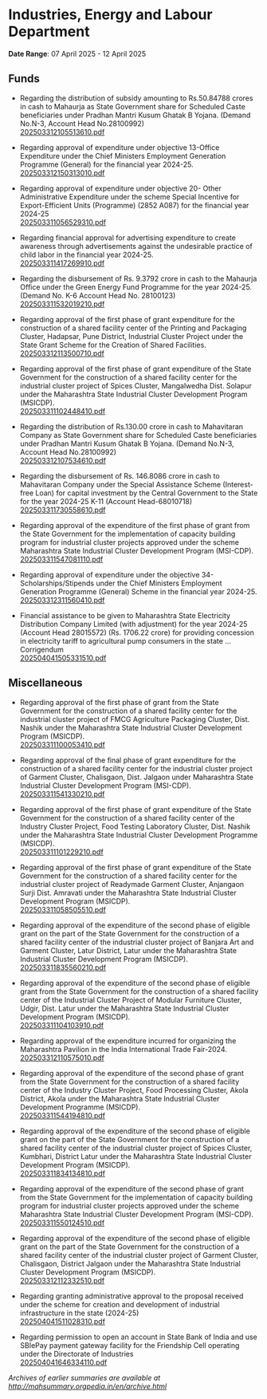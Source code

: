 # Industries, Energy and Labour Department

**Date Range**: 07 April 2025 - 12 April 2025


## Funds
- Regarding the distribution of subsidy amounting to Rs.50.84788 crores in cash to Mahaurja as State Government share for Scheduled Caste beneficiaries under Pradhan Mantri Kusum Ghatak B Yojana. (Demand No.N-3, Account Head No.28100992)\
  [202503312105513610.pdf](https://gr.maharashtra.gov.in/Site/Upload/Government%20Resolutions/English/202503312105513610.pdf)

- Regarding approval of expenditure under objective 13-Office Expenditure under the Chief Ministers Employment Generation Programme (General) for the financial year 2024-25.\
  [202503312150313010.pdf](https://gr.maharashtra.gov.in/Site/Upload/Government%20Resolutions/English/202503312150313010.pdf)

- Regarding approval of expenditure under objective 20- Other Administrative Expenditure under the scheme Special Incentive for Export-Efficient Units (Programme) (2852 A087) for the financial year 2024-25\
  [202503311056529310.pdf](https://gr.maharashtra.gov.in/Site/Upload/Government%20Resolutions/English/202503311056529310.pdf)

- Regarding financial approval for advertising expenditure to create awareness through advertisements against the undesirable practice of child labor in the financial year 2024-25.\
  [202503311417269910.pdf](https://gr.maharashtra.gov.in/Site/Upload/Government%20Resolutions/English/202503311417269910.pdf)

- Regarding the disbursement of Rs. 9.3792 crore in cash to the Mahaurja Office under the Green Energy Fund Programme for the year 2024-25. (Demand No. K-6 Account Head No. 28100123)\
  [202503311532019210.pdf](https://gr.maharashtra.gov.in/Site/Upload/Government%20Resolutions/English/202503311532019210.pdf)

- Regarding approval of the first phase of grant expenditure for the construction of a shared facility center of the Printing and Packaging Cluster, Hadapsar, Pune District, Industrial Cluster Project under the State Grant Scheme for the Creation of Shared Facilities.\
  [202503312113500710.pdf](https://gr.maharashtra.gov.in/Site/Upload/Government%20Resolutions/English/202503312113500710.pdf)

- Regarding approval of the first phase of grant expenditure of the State Government for the construction of a shared facility center for the industrial cluster project of Spices Cluster, Mangalwedha Dist. Solapur under the Maharashtra State Industrial Cluster Development Program (MSICDP).\
  [202503311102448410.pdf](https://gr.maharashtra.gov.in/Site/Upload/Government%20Resolutions/English/202503311102448410.pdf)

- Regarding the distribution of Rs.130.00 crore in cash to Mahavitaran Company as State Government share for Scheduled Caste beneficiaries under Pradhan Mantri Kusum Ghatak B Yojana. (Demand No.N-3, Account Head No.28100992)\
  [202503312107534610.pdf](https://gr.maharashtra.gov.in/Site/Upload/Government%20Resolutions/English/202503312107534610.pdf)

- Regarding the disbursement of Rs. 146.8086 crore in cash to Mahavitaran Company under the Special Assistance Scheme (Interest-free Loan) for capital investment by the Central Government to the State for the year 2024-25 K-11 (Account Head-68010718)\
  [202503311730558610.pdf](https://gr.maharashtra.gov.in/Site/Upload/Government%20Resolutions/English/202503311730558610.pdf)

- Regarding approval of the expenditure of the first phase of grant from the State Government for the implementation of capacity building program for industrial cluster projects approved under the scheme Maharashtra State Industrial Cluster Development Program (MSI-CDP).\
  [202503311547081110.pdf](https://gr.maharashtra.gov.in/Site/Upload/Government%20Resolutions/English/202503311547081110.....pdf)

- Regarding approval of expenditure under the objective 34- Scholarships/Stipends under the Chief Ministers Employment Generation Programme (General) Scheme in the financial year 2024-25.\
  [202503312311560410.pdf](https://gr.maharashtra.gov.in/Site/Upload/Government%20Resolutions/English/202503312311560410.pdf)

- Financial assistance to be given to Maharashtra State Electricity Distribution Company Limited (with adjustment) for the year 2024-25 (Account Head 28015572) (Rs. 1706.22 crore) for providing concession in electricity tariff to agricultural pump consumers in the state ... Corrigendum\
  [202504041505331510.pdf](https://gr.maharashtra.gov.in/Site/Upload/Government%20Resolutions/English/202504041505331510.pdf)

## Miscellaneous
- Regarding approval of the first phase of grant from the State Government for the construction of a shared facility center for the industrial cluster project of FMCG Agriculture Packaging Cluster, Dist. Nashik under the Maharashtra State Industrial Cluster Development Program (MSICDP).\
  [202503311100053410.pdf](https://gr.maharashtra.gov.in/Site/Upload/Government%20Resolutions/English/202503311100053410.pdf)

- Regarding approval of the final phase of grant expenditure for the construction of a shared facility center for the industrial cluster project of Garment Cluster, Chalisgaon, Dist. Jalgaon under Maharashtra State Industrial Cluster Development Program (MSI-CDP).\
  [202503311541330210.pdf](https://gr.maharashtra.gov.in/Site/Upload/Government%20Resolutions/English/202503311541330210.pdf)

- Regarding approval of the first phase of grant expenditure of the State Government for the construction of a shared facility center of the Industry Cluster Project, Food Testing Laboratory Cluster, Dist. Nashik under the Maharashtra State Industrial Cluster Development Programme (MSICDP).\
  [202503311101229210.pdf](https://gr.maharashtra.gov.in/Site/Upload/Government%20Resolutions/English/202503311101229210.pdf)

- Regarding approval of the first phase of grant expenditure of the State Government for the construction of a shared facility center for the industrial cluster project of Readymade Garment Cluster, Anjangaon Surji Dist. Amravati under the Maharashtra State Industrial Cluster Development Program (MSICDP).\
  [202503311058505510.pdf](https://gr.maharashtra.gov.in/Site/Upload/Government%20Resolutions/English/202503311058505510.pdf)

- Regarding approval of the expenditure of the second phase of eligible grant on the part of the State Government for the construction of a shared facility center of the industrial cluster project of Banjara Art and Garment Cluster, Latur District, Latur under the Maharashtra State Industrial Cluster Development Program (MSICDP).\
  [202503311835560210.pdf](https://gr.maharashtra.gov.in/Site/Upload/Government%20Resolutions/English/202503311835560210.pdf)

- Regarding approval of the expenditure of the second phase of eligible grant from the State Government for the construction of a shared facility center of the Industrial Cluster Project of Modular Furniture Cluster, Udgir, Dist. Latur under the Maharashtra State Industrial Cluster Development Program (MSICDP).\
  [202503311104103910.pdf](https://gr.maharashtra.gov.in/Site/Upload/Government%20Resolutions/English/202503311104103910.pdf)

- Regarding approval of the expenditure incurred for organizing the Maharashtra Pavilion in the India International Trade Fair-2024.\
  [202503312110575010.pdf](https://gr.maharashtra.gov.in/Site/Upload/Government%20Resolutions/English/202503312110575010.pdf)

- Regarding approval of the expenditure of the second phase of grant from the State Government for the construction of a shared facility center of the Industry Cluster Project, Food Processing Cluster, Akola District, Akola under the Maharashtra State Industrial Cluster Development Programme (MSICDP).\
  [202503311544194810.pdf](https://gr.maharashtra.gov.in/Site/Upload/Government%20Resolutions/English/202503311544194810.pdf)

- Regarding approval of the expenditure of the second phase of eligible grant on the part of the State Government for the construction of a shared facility center of the industrial cluster project of Spices Cluster, Kumbhari, District Latur under the Maharashtra State Industrial Cluster Development Program (MSICDP).\
  [202503311834134810.pdf](https://gr.maharashtra.gov.in/Site/Upload/Government%20Resolutions/English/202503311834134810.pdf)

- Regarding approval of the expenditure of the second phase of grant from the State Government for the implementation of capacity building program for industrial cluster projects approved under the scheme Maharashtra State Industrial Cluster Development Program (MSI-CDP).\
  [202503311550124510.pdf](https://gr.maharashtra.gov.in/Site/Upload/Government%20Resolutions/English/202503311550124510.pdf)

- Regarding approval of the expenditure of the second phase of eligible grant on the part of the State Government for the construction of a shared facility center of the industrial cluster project of Garment Cluster, Chalisgaon, District Jalgaon under the Maharashtra State Industrial Cluster Development Program (MSICDP).\
  [202503312112332510.pdf](https://gr.maharashtra.gov.in/Site/Upload/Government%20Resolutions/English/202503312112332510.pdf)

- Regarding granting administrative approval to the proposal received under the scheme for creation and development of industrial infrastructure in the state (2024-25)\
  [202504041511028310.pdf](https://gr.maharashtra.gov.in/Site/Upload/Government%20Resolutions/English/202504041511028310.pdf)

- Regarding permission to open an account in State Bank of India and use SBIePay payment gateway facility for the Friendship Cell operating under the Directorate of Industries\
  [202504041646334110.pdf](https://gr.maharashtra.gov.in/Site/Upload/Government%20Resolutions/English/202504041646334110.pdf)


*Archives of earlier summaries are available at http://mahsummary.orgpedia.in/en/archive.html*